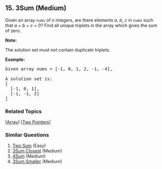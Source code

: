 <!--|This file generated by command(leetcode description); DO NOT EDIT.    |-->
<!--+----------------------------------------------------------------------+-->
<!--|@author    Openset <openset.wang@gmail.com>                           |-->
<!--|@link      https://github.com/openset                                 |-->
<!--|@home      https://github.com/openset/leetcode                        |-->
<!--+----------------------------------------------------------------------+-->

## 15. 3Sum (Medium)

<p>Given an array <code>nums</code> of <em>n</em> integers, are there elements <em>a</em>, <em>b</em>, <em>c</em> in <code>nums</code> such that <em>a</em> + <em>b</em> + <em>c</em> = 0? Find all unique triplets in the array which gives the sum of zero.</p>

<p><strong>Note:</strong></p>

<p>The solution set must not contain duplicate triplets.</p>

<p><strong>Example:</strong></p>

<pre>
Given array nums = [-1, 0, 1, 2, -1, -4],

A solution set is:
[
  [-1, 0, 1],
  [-1, -1, 2]
]
</pre>


### Related Topics
[[Array](https://github.com/openset/leetcode/tree/master/tag/array/README.md)] [[Two Pointers](https://github.com/openset/leetcode/tree/master/tag/two-pointers/README.md)] 

### Similar Questions
  1. [Two Sum](https://github.com/openset/leetcode/tree/master/problems/two-sum) (Easy)
  1. [3Sum Closest](https://github.com/openset/leetcode/tree/master/problems/3sum-closest) (Medium)
  1. [4Sum](https://github.com/openset/leetcode/tree/master/problems/4sum) (Medium)
  1. [3Sum Smaller](https://github.com/openset/leetcode/tree/master/problems/3sum-smaller) (Medium)
